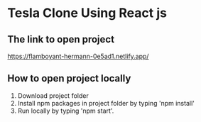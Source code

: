 # Tesla Clone Using React js
## The link to open project
https://flamboyant-hermann-0e5ad1.netlify.app/

## How to open project locally
1. Download project folder
2. Install npm packages in project folder by typing 'npm install'
3. Run locally by typing 'npm start'.


